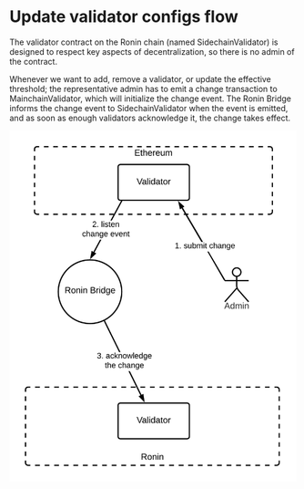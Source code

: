 # Update validator configs flow

The validator contract on the Ronin chain (named SidechainValidator) is designed to respect key aspects of decentralization, so there is no admin of the contract.

Whenever we want to add, remove a validator, or update the effective threshold; the representative admin has to emit a change transaction to MainchainValidator, which will initialize the change event. The Ronin Bridge informs the change event to SidechainValidator when the event is emitted, and as soon as enough validators acknowledge it, the change takes effect.

![Update validator configs flow](<./update-validator-configs-flow.png>)
